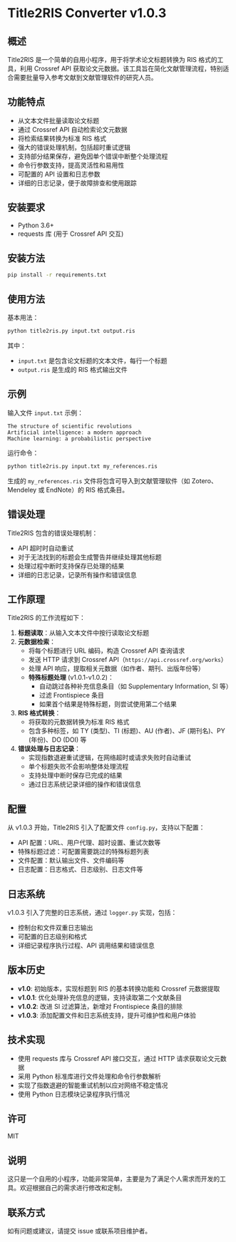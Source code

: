 # Title2RIS Converter v1.0.3

## 概述

Title2RIS 是一个简单的自用小程序，用于将学术论文标题转换为 RIS 格式的工具，利用 Crossref API 获取论文元数据。该工具旨在简化文献管理流程，特别适合需要批量导入参考文献到文献管理软件的研究人员。

## 功能特点

- 从文本文件批量读取论文标题
- 通过 Crossref API 自动检索论文元数据
- 将检索结果转换为标准 RIS 格式
- 强大的错误处理机制，包括超时重试逻辑
- 支持部分结果保存，避免因单个错误中断整个处理流程
- 命令行参数支持，提高灵活性和易用性
- 可配置的 API 设置和日志参数
- 详细的日志记录，便于故障排查和使用跟踪

## 安装要求

- Python 3.6+
- requests 库 (用于 Crossref API 交互)

## 安装方法

```bash
pip install -r requirements.txt
```

## 使用方法

基本用法：

```bash
python title2ris.py input.txt output.ris
```

其中：
- `input.txt` 是包含论文标题的文本文件，每行一个标题
- `output.ris` 是生成的 RIS 格式输出文件

## 示例

输入文件 `input.txt` 示例：

```
The structure of scientific revolutions
Artificial intelligence: a modern approach
Machine learning: a probabilistic perspective
```

运行命令：

```bash
python title2ris.py input.txt my_references.ris
```

生成的 `my_references.ris` 文件将包含可导入到文献管理软件（如 Zotero、Mendeley 或 EndNote）的 RIS 格式条目。

## 错误处理

Title2RIS 包含的错误处理机制：

- API 超时时自动重试
- 对于无法找到的标题会生成警告并继续处理其他标题
- 处理过程中断时支持保存已处理的结果
- 详细的日志记录，记录所有操作和错误信息

## 工作原理

Title2RIS 的工作流程如下：

1. **标题读取**：从输入文本文件中按行读取论文标题
2. **元数据检索**：
   - 将每个标题进行 URL 编码，构造 Crossref API 查询请求
   - 发送 HTTP 请求到 Crossref API（`https://api.crossref.org/works`）
   - 处理 API 响应，提取相关元数据（如作者、期刊、出版年份等）
   - **特殊标题处理** (v1.0.1-v1.0.2)：
      - 自动跳过各种补充信息条目（如 Supplementary Information, SI 等）
      - 过滤 Frontispiece 条目
      - 如果首个结果是特殊标题，则尝试使用第二个结果
3. **RIS 格式转换**：
   - 将获取的元数据转换为标准 RIS 格式
   - 包含多种标签，如 TY (类型)、TI (标题)、AU (作者)、JF (期刊名)、PY (年份)、DO (DOI) 等
4. **错误处理与日志记录**：
   - 实现指数退避重试逻辑，在网络超时或请求失败时自动重试
   - 单个标题失败不会影响整体处理流程
   - 支持处理中断时保存已完成的结果
   - 通过日志系统记录详细的操作和错误信息

## 配置

从 v1.0.3 开始，Title2RIS 引入了配置文件 `config.py`，支持以下配置：

- API 配置：URL、用户代理、超时设置、重试次数等
- 特殊标题过滤：可配置需要跳过的特殊标题列表
- 文件配置：默认输出文件、文件编码等
- 日志配置：日志格式、日志级别、日志文件等

## 日志系统

v1.0.3 引入了完整的日志系统，通过 `logger.py` 实现，包括：

- 控制台和文件双重日志输出
- 可配置的日志级别和格式
- 详细记录程序执行过程、API 调用结果和错误信息

## 版本历史

- **v1.0**: 初始版本，实现标题到 RIS 的基本转换功能和 Crossref 元数据提取
- **v1.0.1**: 优化处理补充信息的逻辑，支持读取第二个文献条目
- **v1.0.2**: 改进 SI 过滤算法，新增对 Frontispiece 条目的排除
- **v1.0.3**: 添加配置文件和日志系统支持，提升可维护性和用户体验

## 技术实现

- 使用 requests 库与 Crossref API 接口交互，通过 HTTP 请求获取论文元数据
- 采用 Python 标准库进行文件处理和命令行参数解析
- 实现了指数退避的智能重试机制以应对网络不稳定情况
- 使用 Python 日志模块记录程序执行情况

## 许可

MIT

## 说明

这只是一个自用的小程序，功能非常简单，主要是为了满足个人需求而开发的工具。欢迎根据自己的需求进行修改和定制。

## 联系方式

如有问题或建议，请提交 issue 或联系项目维护者。
